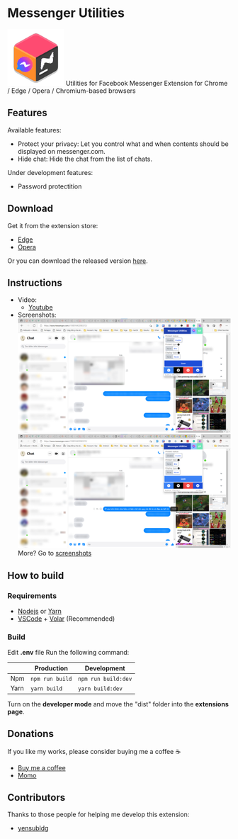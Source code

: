 # Messenger Utilities

![logo](public/icons/icon.png)
Utilities for Facebook Messenger
Extension for Chrome / Edge / Opera / Chromium-based browsers

## Features

Available features:

- Protect your privacy: Let you control what and when contents should be displayed on messenger.com.
- Hide chat: Hide the chat from the list of chats.

Under development features:

- Password protectition

## Download

Get it from the extension store:

- [Edge](https://microsoftedge.microsoft.com/addons/detail/dikgifmgfijhmfapckmkbgldlljmihea)
- [Opera](https://addons.opera.com/en/extensions/details/messenger-utilities)

Or you can download the released version [here](https://github.com/Phu1237/extension-messenger-utilities/releases/latest).

## Instructions

- Video:
  - [Youtube](https://youtu.be/xYn46sTrNPI)
- Screenshots:
![screenshot](screenshots/edge-1.png)
![screenshot](screenshots/edge-2.png)
More? Go to [screenshots](screenshots)


## How to build

### Requirements

- [Nodejs](https://nodejs.org/) or [Yarn](https://yarnpkg.com/)
- [VSCode](https://code.visualstudio.com/) + [Volar](https://marketplace.visualstudio.com/items?itemName=johnsoncodehk.volar) (Recommended)

### Build

Edit **.env** file
Run the following command:

| |Production|Development|
|-|-|-|
|Npm|`npm run build`|`npm run build:dev`
|Yarn|`yarn build`|`yarn build:dev`

Turn on the **developer mode** and move the "dist" folder into the **extensions page**.

## Donations

If you like my works, please consider buying me a coffee ☕

- [Buy me a coffee](https://www.buymeacoffee.com/Phu1237)
- [Momo](https://me.momo.vn/Phu1237)

## Contributors

Thanks to those people for helping me develop this extension:

- [yensubldg](https://github.com/yensubldg)
